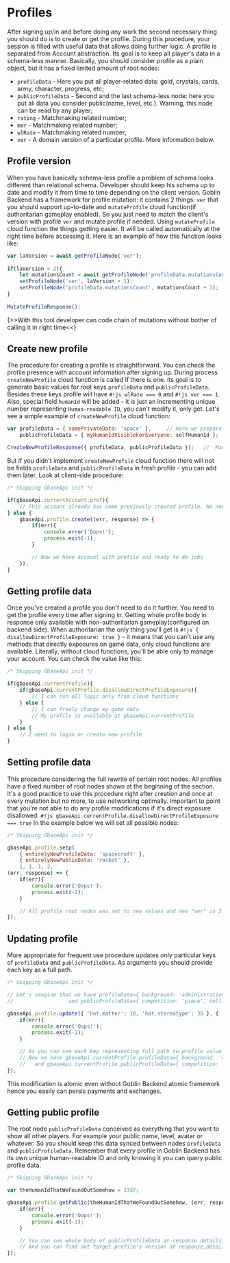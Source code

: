 # Profiles

After signing up/in and before doing any work the second necessary thing you should do is to create or get the profile. During this procedure, your session is filled with useful data that allows doing further logic. A profile is separated from Account abstraction. Its goal is to keep all player's data in a schema-less manner. Basically, you should consider profile as a plain object, but it has a fixed limited amount of root nodes:

- `profileData` - Here you put all player-related data: gold, crystals, cards, army, character, progress, etc;
- `publicProfileData` - Second and the last schema-less node: here you put all data you consider public(name, level, etc.). Warning, this node can be read by any player;
- `rating` - Matchmaking related number;
- `mmr` - Matchmaking related number;
- `wlRate` - Matchmaking related number;
- `ver` - A domain version of a particular profile. More information below.

## Profile version

When you have basically schema-less profile a problem of schema looks different than relational schema. Developer should keep his schema up to date and modify it from time to time depending on the client version. Goblin Backend has a framework for profile mutation: it contains 2 things: `ver` that you should support up-to-date and `mutateProfile` cloud function(if authoritarian gameplay enabled). So you just need to match the client's version with profile `ver` and mutate profile if needed. Using `mutateProfile` cloud function the things getting easier. It will be called automatically at the right time before accessing it. Here is an example of how this function looks like:
```javascript
var laVersion = await getProfileNode('ver');
        
if(laVersion < 2){
    let mutationsCount = await getProfileNode('profileData.mutationsCount');
    setProfileNode('ver', laVersion + 1);
    setProfileNode('profileData.mutationsCount', mutationsCount + 1);
}
        
MutateProfileResponse();
```
{>>With this tool developer can code chain of mutations without bother of calling it in right time<<}

## Create new profile

The procedure for creating a profile is straightforward. You can check the profile presence with account information after signing up. During process `createNewProfile` cloud function is called if there is one. Its goal is to generate basic values for root keys `profileData` and `publicProfileData`. Besides these keys profile will have `#!js wlRate === 0` and `#!js ver === 1`. Also, special field `humanId` will be added - it is just an incrementing unique number representing `Human-readable ID`, you can't modify it, only get.
Let's see a simple example of `createNewProfile` cloud function:
```javascript
var profileData = { somePrivateData: 'space' },		// Here we prepare private data of fresh new profile
	publicProfileData = { myHumanIdVisibleForEveryone: selfHumanId };	// And public data. We can access self human ID inside of cloud function context with global variable "selfHumanId"

CreateNewProfileResponse({ profileData, publicProfileData });	// 	Mandatory response with these fields
```
But if you didn't implement `createNewProfile` cloud function there will not be fields `profileData` and `publicProfileData` in fresh profile - you can add them later.
Look at client-side procedure:
```javascript
/* Skipping GbaseApi init */

if(gbaseApi.currentAccount.prof){
	// This account already has some previously created profile. No need to call "createProfile" 
} else {
	gbaseApi.profile.create((err, response) => {
		if(err){
			console.error('Oops!');
			process.exit(-1);
		}

		// Now we have account with profile and ready to do jobs
	});
}
```

## Getting profile data

Once you've created a profile you don't need to do it further. You need to get the profile every time after signing in. Getting whole profile body in response only available with non-authoritarian gameplay(configured on backend side). When authoritarian the only thing you'll get is `#!js { disallowDirectProfileExposure: true }` - it means that you can't use any methods that directly exposures on game data, only cloud functions are available. Literally, without cloud functions, you'll be able only to manage your account. You can check the value like this:
```javascript
/* Skipping GbaseApi init */

if(gbaseApi.currentProfile){
	if(gbaseApi.currentProfile.disallowDirectProfileExposure){
		// I can run all logic only from cloud functions
	} else {
		// I can freely change my game data
		// My profile is available at gbaseApi.currentProfile
	}	
} else {
	// I need to login or create new profile
}
```

## Setting profile data

This procedure considering the full rewrite of certain root nodes. All profiles have a fixed number of root nodes shown at the beginning of the section. It's a good practice to use this procedure right after creation and once at every mutation but no more, to use networking optimally. 
Important to point that you're not able to do any profile modifications if it's direct exposure disallowed: `#!js gbaseApi.currentProfile.disallowDirectProfileExposure === true`
In the example below we will set all possible nodes:
```javascript
/* Skipping GbaseApi init */

gbaseApi.profile.setp(
	{ entirelyNewProfileData: 'spacecraft' },
	{ entirelyNewPublicData: 'rocket' },
	1, 1, 1, 2,
(err, response) => {
	if(err){
		console.error('Oops!');
		process.exit(-1);
	}

	// All profile root nodes was set to new values and new "ver" is 2
});
```

## Updating profile

More appropriate for frequent use procedure updates only particular keys of `profileData` and `publicProfileData`. As arguments you should provide each key as a full path.
```javascript
/* Skipping GbaseApi init */

// Let's imagine that we have profileData={ background: 'administration', hot: { matter: 1, parallel: 2, stereotype: 3 } }
//                  and publicProfileData={ competition: 'piece', tell: { shoulder: 1, comprehensive: 2, outline: { wrap: 3, sight: 4 } } }

gbaseApi.profile.update({ 'hot.matter': 10, 'hot.stereotype': 30 }, { 'tell.shoulder': 10, 'tell.outline.wrap': 30 }, null, null, null, null, (err, response) => {
	if(err){
		console.error('Oops!');
		process.exit(-1);
	}

	// As you can see each key representing full path to profile value.
	// Now we have gbaseApi.currentProfile.profileData={ background: 'administration', hot: { matter: 10, parallel: 2, stereotype: 30 } }
	//   and gbaseApi.currentProfile.publicProfileData={ competition: 'piece', tell: { shoulder: 10, comprehensive: 2, outline: { wrap: 30, sight: 4 } } }
});
```
This modification is atomic even without Goblin Backend atomic framework hence you easily can persis payments and exchanges.

## Getting public profile

The root node `publicProfileData` conceived as everything that you want to show all other players. For example your public name, level, avatar or whatever. So you should keep this data synced between nodes `profileData` and `publicProfileData`. Remember that every profile in Goblin Backend has its own unique human-readable ID and only knowing it you can query public profile data.
```javascript
/* Skipping GbaseApi init */

var theHumanIdThatWeFoundOutSomehow = 1337;

gbaseApi.profile.getPublic(theHumanIdThatWeFoundOutSomehow, (err, response) => {
	if(err){
		console.error('Oops!');
		process.exit(-1);
	}

	// You can see whole body of publicProfileData at response.details.originalResponse.publicProfileData
	// And you can find out target profile's version at response.details.originalResponse.ver
});
```